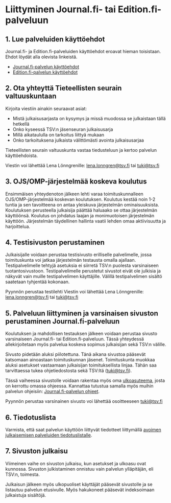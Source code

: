 # Liittyminen Journal.fi- tai Edition.fi-palveluun


## 1. Lue palveluiden käyttöehdot

Journal.fi- ja Edition.fi-palveluiden käyttöehdot eroavat hieman toisistaan. Ehdot löydät alla olevista linkeistä.
- [Journal.fi-palvelun käyttöehdot](https://www.tsv.fi/fi/palvelut/avoimen-julkaisemisen-palvelut/journalfi)
- [Edition.fi-palvelun käyttöehdot](https://www.tsv.fi/fi/palvelut/avoimen-julkaisemisen-palvelut/editionfi)

## 2. Ota yhteyttä Tieteellisten seurain valtuuskuntaan

Kirjoita viestiin ainakin seuraavat asiat:

* Mistä julkaisusarjasta on kysymys ja missä muodossa se julkaistaan tällä hetkellä
* Onko kyseessä TSV:n jäsenseuran julkaisusarja
* Millä aikataululla on tarkoitus liittyä mukaan
* Onko tarkoituksena julkaista välittömästi avointa julkaisusarjaa

Tieteellisten seurain valtuuskunta vastaa tiedusteluun ja kertoo palvelun käyttöehdoista.

Viestin voi lähettää Lena Lönngrenille: [lena.lonngren@tsv.fi](mailto:lena.lonngren@tsv.fi) tai [tuki@tsv.fi](mailto:tuki@tsv.fi)

## 3. OJS/OMP-järjestelmää koskeva koulutus

Ensimmäisen yhteydenoton jälkeen lehti varaa toimituskunnalleen OJS/OMP-järjestelmää koskevan koulutuksen. Koulutus kestää noin 1-2  tuntia ja sen tavoitteena on antaa yleiskuva järjestelmän ominaisuuksista. Koulutuksen perusteella julkaisija päättää haluaako se ottaa järjestelmän käyttöönsä. Koulutus on johdatus laajan ja monimuotoisen järjestelmän käyttöön. Järjestelmän täydellinen hallinta vaatii lehden omaa aktiivisuutta ja harjoittelua.

## 4. Testisivuston perustaminen

Julkaisijalle voidaan perustaa testisivusto erilliselle palvelimelle, jossa toimituskunta voi jatkaa järjestelmän testausta omalla ajallaan. Testipalvelimelle tehtyjä asetuksia ei siirretä TSV:n puolesta varsinaiseen tuotantosivustoon. Testipalvelimelle perustetut sivustot eivät ole julkisia ja näkyvät vain muille testipalvelimen käyttäjille. Välillä testipalvelimen sisältö saatetaan tyhjentää kokonaan.

Pyynnön perustaa testilehti Viestin voi lähettää Lena Lönngrenille: lena.lonngren@tsv.fi tai tuki@tsv.fi

## 5. Palveluun liittyminen ja varsinaisen sivuston perustaminen Journal.fi-palveluun

Koulutuksen ja mahdollisen testauksen jälkeen voidaan perustaa sivusto varsinaiseen Journal.fi- tai Edition.fi-palveluun. Tässä yhteydessä allekirjoitetaan myös palvelua koskeva sopimus julkaisijan sekä TSV:n välille.

Sivusto pidetään aluksi piilotettuna. Tänä aikana sivustoa pääsevät katsomaan ainoastaan toimituskunnan jäsenet. Toimituskunta muokkaa aluksi asetukset vastaamaan julkaisijan toimituksellista linjaa. Tähän saa tarvittaessa tukea ohjetiedostosta sekä TSV:ltä ([tuki@tsv.fi](mailto:tuki@tsv.fi)). 

Tässä vaiheessa sivustolle voidaan rakentaa myös oma [ulkoasuteema](yleiset/ulkoasu.md), josta on kerrottu omassa ohjeessa. Kannattaa tutustua samalla myös muihin palvelun ohjeisiin: [Journal.fi-palvelun ohjeet](index.md).

Pyynnön perustaa varsinainen sivusto voi lähettää osoitteeseen tuki@tsv.fi

## 6. Tiedotuslista

Varmista, että saat palvelun käyttöön liittyvät tiedotteet liittymällä [avoimen julkaisemisen palveluiden tiedotuslistalle](yleiset/tiedotuslista.md).

## 7. Sivuston julkaisu

Viimeinen vaihe on sivuston julkaisu, kun asetukset ja ulkoasu ovat kunnossa. Sivuston julkistaminen onnistuu vain palvelun ylläpitäjän, eli TSV:n, toimesta. 

Julkaisun jälkeen myös ulkopuoliset käyttäjät pääsevät sivustolle ja se listautuu palvelun etusivulle. Myös hakukoneet pääsevät indeksoimaan julkaistuja sisältöjä.


